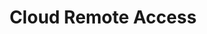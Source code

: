 ---
title: Cloud Remote Access 
bundle: cloud-remote-access 
icon: "c8y-icon c8y-icon-tools" 
type: root 
layout: root
weight: 150
---